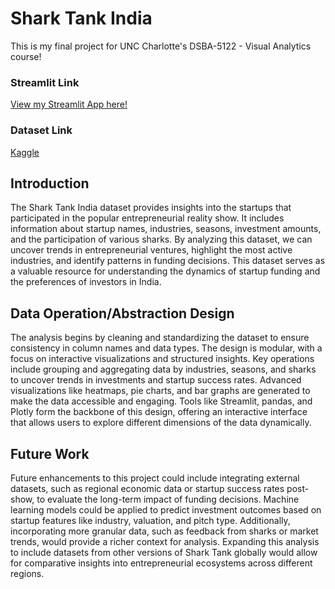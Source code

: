 # Shark Tank India

This is my final project for UNC Charlotte's DSBA-5122 - Visual Analytics course!

### Streamlit Link
[View my Streamlit App here!](https://imanchip-final-app-project.streamlit.app/ "Click to view the dashboard")

### Dataset Link
[Kaggle](https://www.kaggle.com/datasets/thirumani/shark-tank-india "Click to view the dashboard")

## Introduction
The Shark Tank India dataset provides insights into the startups that participated in the popular entrepreneurial reality show. It includes information about startup names, industries, seasons, investment amounts, and the participation of various sharks. By analyzing this dataset, we can uncover trends in entrepreneurial ventures, highlight the most active industries, and identify patterns in funding decisions. This dataset serves as a valuable resource for understanding the dynamics of startup funding and the preferences of investors in India.

## Data Operation/Abstraction Design
The analysis begins by cleaning and standardizing the dataset to ensure consistency in column names and data types. The design is modular, with a focus on interactive visualizations and structured insights. Key operations include grouping and aggregating data by industries, seasons, and sharks to uncover trends in investments and startup success rates. Advanced visualizations like heatmaps, pie charts, and bar graphs are generated to make the data accessible and engaging. Tools like Streamlit, pandas, and Plotly form the backbone of this design, offering an interactive interface that allows users to explore different dimensions of the data dynamically.

## Future Work
Future enhancements to this project could include integrating external datasets, such as regional economic data or startup success rates post-show, to evaluate the long-term impact of funding decisions. Machine learning models could be applied to predict investment outcomes based on startup features like industry, valuation, and pitch type. Additionally, incorporating more granular data, such as feedback from sharks or market trends, would provide a richer context for analysis. Expanding this analysis to include datasets from other versions of Shark Tank globally would allow for comparative insights into entrepreneurial ecosystems across different regions.

